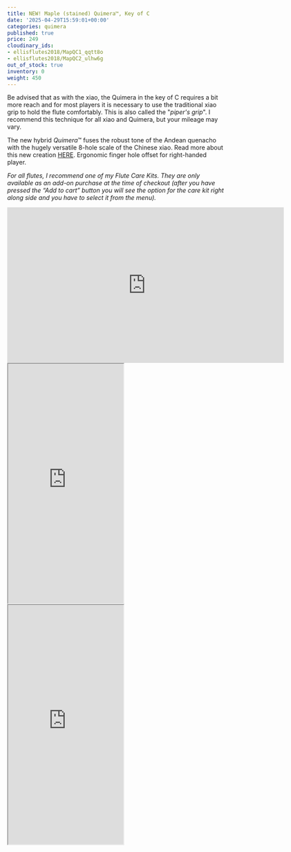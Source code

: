 ```yaml
---
title: NEW! Maple (stained) Quimera™, Key of C
date: '2025-04-29T15:59:01+00:00'
categories: quimera
published: true
price: 249
cloudinary_ids:
- ellisflutes2018/MapQC1_qqtt8o
- ellisflutes2018/MapQC2_ulhw6g
out_of_stock: true
inventory: 0
weight: 450
---
```


Be advised that as with the xiao, the Quimera in the key of C requires a bit more reach and for most players it is necessary to use the traditional xiao grip to hold the flute comfortably. This is also called the "*piper's grip*".  I recommend this technique for all xiao and Quimera, but your mileage may vary.  

The new hybrid  *Quimera*™ fuses the robust tone of the Andean quenacho with the hugely versatile 8-hole scale of the Chinese xiao.  Read more about this new creation [HERE](https://www.ellisflutes.com/world-flutes/quimera).   Ergonomic finger hole offset for right-handed player.

*For all flutes, I recommend one of my Flute Care Kits. They are only available as an add-on purchase at the time of checkout (after you have pressed the “Add to cart” button you will see the option for the care kit right along side and you have to select it from the menu).*

<iframe title="vimeo-player" src="https://player.vimeo.com/video/1057859321?h=5ecf8b6eb0" width="640" height="360" frameborder="0"    allowfullscreen></iframe>

<iframe width="267" height="554" src="https://www.youtube.com/embed/99C4dllkXO8" ></iframe>

<iframe width="267" height="554" src="https://www.youtube.com/embed/UAymcOqrcMo" ></iframe>



